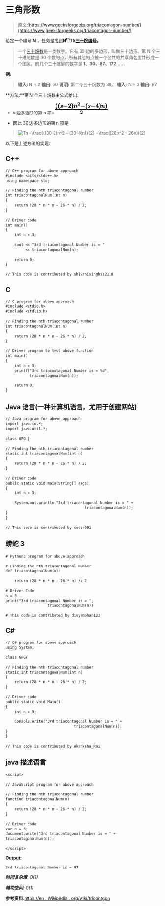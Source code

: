 # 三角形数

> 原文:[https://www.geeksforgeeks.org/triacontagon-number/](https://www.geeksforgeeks.org/triacontagon-number/)

给定一个编号 **N** ，任务是找到**N<sup>th</sup>T5[三十烷编号](https://en.wikipedia.org/wiki/Triacontagon)。** 

> 一个[三十烷数](https://en.wikipedia.org/wiki/Triacontagon)是一类数字。它有 30 边的多边形，叫做三十边形。第 N 个三十进制数是 30 个数的点，所有其他的点被一个公共的共享角包围并形成一个图案。前几个三十烷醇的数字是 **1、30、87、172……**

**例:**

> **输入:** N = 2
> **输出:** 30
> **说明:**
> 第二个三十烷数为 30。
> **输入:** N = 3
> **输出:** 87

**方法:**第 N 个三十烷数由公式给出:

*   s 边多边形的第 n 项= ![\frac{((s-2)n^2 - (s-4)n)}{2}   ](img/e1b7be7ec1f82453b47cd0c23edff33f.png "Rendered by QuickLaTeX.com")

*   因此 30 边多边形的第 n 项是

> ![Tn =\frac{((30-2)n^2 - (30-4)n)}{2} =\frac{(28n^2 - 26n)}{2} ](img/dbdd1150b4720cb4c6ca1bcbe9ba61e8.png "Rendered by QuickLaTeX.com")

以下是上述方法的实现:

## C++

```
// C++ program for above approach
#include <bits/stdc++.h>
using namespace std;

// Finding the nth triacontagonal number
int triacontagonalNum(int n)
{
    return (28 * n * n - 26 * n) / 2;
}

// Driver code
int main()
{
    int n = 3;

    cout << "3rd triacontagonal Number is = "
         << triacontagonalNum(n);

    return 0;
}

// This code is contributed by shivanisinghss2110
```

## C

```
// C program for above approach
#include <stdio.h>
#include <stdlib.h>

// Finding the nth triacontagonal Number
int triacontagonalNum(int n)
{
    return (28 * n * n - 26 * n) / 2;
}

// Driver program to test above function
int main()
{
    int n = 3;
    printf("3rd triacontagonal Number is = %d",
           triacontagonalNum(n));

    return 0;
}
```

## Java 语言(一种计算机语言，尤用于创建网站)

```
// Java program for above approach
import java.io.*;
import java.util.*;

class GFG {

// Finding the nth triacontagonal number
static int triacontagonalNum(int n)
{
    return (28 * n * n - 26 * n) / 2;
}

// Driver code
public static void main(String[] args)
{
    int n = 3;

    System.out.println("3rd triacontagonal Number is = " +
                                    triacontagonalNum(n));
}
}

// This code is contributed by coder001
```

## 蟒蛇 3

```
# Python3 program for above approach

# Finding the nth triacontagonal Number
def triacontagonalNum(n):

    return (28 * n * n - 26 * n) // 2

# Driver Code
n = 3
print("3rd triacontagonal Number is = ",
                   triacontagonalNum(n))

# This code is contributed by divyamohan123
```

## C#

```
// C# program for above approach
using System;

class GFG{

// Finding the nth triacontagonal number
static int triacontagonalNum(int n)
{
    return (28 * n * n - 26 * n) / 2;
}

// Driver code
public static void Main()
{
    int n = 3;

    Console.Write("3rd triacontagonal Number is = " +
                               triacontagonalNum(n));
}
}

// This code is contributed by Akanksha_Rai
```

## java 描述语言

```
<script>

// JavaScript program for above approach

// Finding the nth triacontagonal number
function triacontagonalNum(n)
{
    return (28 * n * n - 26 * n) / 2;
}

// Driver code
var n = 3;
document.write("3rd triacontagonal Number is = " + triacontagonalNum(n));

</script>
```

**Output:** 

```
3rd triacontagonal Number is = 87
```

***时间复杂度:** O(1)*

***辅助空间:** O(1)*

**参考资料:**[https://en . Wikipedia . org/wiki/tricontgon](https://en.wikipedia.org/wiki/Triacontagon)